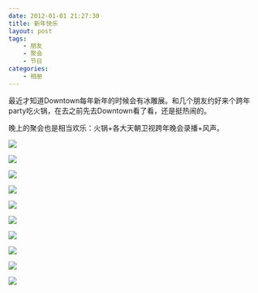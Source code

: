 ```yaml
---
date: 2012-01-01 21:27:30
title: 新年快乐
layout: post
tags:
    - 朋友
    - 聚会
    - 节日
categories:
    - 相册
---
```

最近才知道Downtown每年新年的时候会有冰雕展。和几个朋友约好来个跨年party吃火锅，在去之前先去Downtown看了看，还是挺热闹的。

晚上的聚会也是相当欢乐：火锅+各大天朝卫视跨年晚会录播+风声。

![](http://pic.ztpala.com/wp-content/uploads/2012/01/IMG_3432-1024x682.jpg)

![](http://pic.ztpala.com/wp-content/uploads/2012/01/IMG_3433-1024x682.jpg)

![](http://pic.ztpala.com/wp-content/uploads/2012/01/IMG_3436-1024x682.jpg)

![](http://pic.ztpala.com/wp-content/uploads/2012/01/IMG_3448-1024x682.jpg)

![](http://pic.ztpala.com/wp-content/uploads/2012/01/IMG_3452-1024x682.jpg)

![](http://pic.ztpala.com/wp-content/uploads/2012/01/IMG_3453-1024x682.jpg)

![](http://pic.ztpala.com/wp-content/uploads/2012/01/IMG_3460-1024x682.jpg)

![](http://pic.ztpala.com/wp-content/uploads/2012/01/IMG_3471-1024x682.jpg)

![](http://pic.ztpala.com/wp-content/uploads/2012/01/IMG_3417-1024x682.jpg)

![](http://pic.ztpala.com/wp-content/uploads/2012/01/IMG_3419-1024x682.jpg)